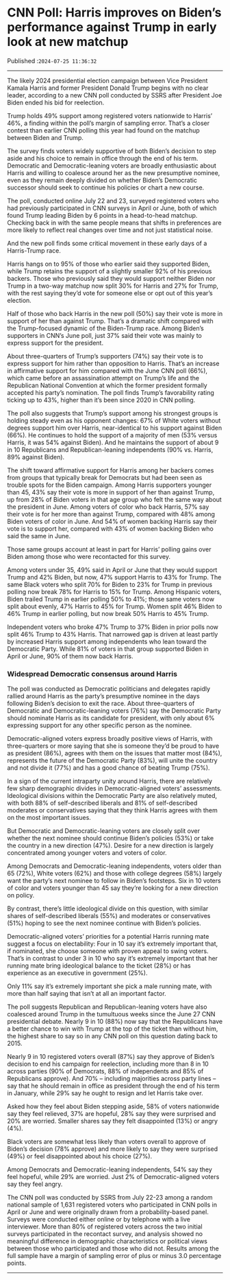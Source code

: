# CNN Poll: Harris improves on Biden’s performance against Trump in early look at new matchup

Published :`2024-07-25 11:36:32`

---

The likely 2024 presidential election campaign between Vice President Kamala Harris and former President Donald Trump begins with no clear leader, according to a new CNN poll conducted by SSRS after President Joe Biden ended his bid for reelection.

Trump holds 49% support among registered voters nationwide to Harris’ 46%, a finding within the poll’s margin of sampling error. That’s a closer contest than earlier CNN polling this year had found on the matchup between Biden and Trump.

The survey finds voters widely supportive of both Biden’s decision to step aside and his choice to remain in office through the end of his term. Democratic and Democratic-leaning voters are broadly enthusiastic about Harris and willing to coalesce around her as the new presumptive nominee, even as they remain deeply divided on whether Biden’s Democratic successor should seek to continue his policies or chart a new course.

The poll, conducted online July 22 and 23, surveyed registered voters who had previously participated in CNN surveys in April or June, both of which found Trump leading Biden by 6 points in a head-to-head matchup. Checking back in with the same people means that shifts in preferences are more likely to reflect real changes over time and not just statistical noise.

And the new poll finds some critical movement in these early days of a Harris-Trump race.

Harris hangs on to 95% of those who earlier said they supported Biden, while Trump retains the support of a slightly smaller 92% of his previous backers. Those who previously said they would support neither Biden nor Trump in a two-way matchup now split 30% for Harris and 27% for Trump, with the rest saying they’d vote for someone else or opt out of this year’s election.

Half of those who back Harris in the new poll (50%) say their vote is more in support of her than against Trump. That’s a dramatic shift compared with the Trump-focused dynamic of the Biden-Trump race. Among Biden’s supporters in CNN’s June poll, just 37% said their vote was mainly to express support for the president.

About three-quarters of Trump’s supporters (74%) say their vote is to express support for him rather than opposition to Harris. That’s an increase in affirmative support for him compared with the June CNN poll (66%), which came before an assassination attempt on Trump’s life and the Republican National Convention at which the former president formally accepted his party’s nomination. The poll finds Trump’s favorability rating ticking up to 43%, higher than it’s been since 2020 in CNN polling.

The poll also suggests that Trump’s support among his strongest groups is holding steady even as his opponent changes: 67% of White voters without degrees support him over Harris, near-identical to his support against Biden (66%). He continues to hold the support of a majority of men (53% versus Harris, it was 54% against Biden). And he maintains the support of about 9 in 10 Republicans and Republican-leaning independents (90% vs. Harris, 89% against Biden).

The shift toward affirmative support for Harris among her backers comes from groups that typically break for Democrats but had been seen as trouble spots for the Biden campaign. Among Harris supporters younger than 45, 43% say their vote is more in support of her than against Trump, up from 28% of Biden voters in that age group who felt the same way about the president in June. Among voters of color who back Harris, 57% say their vote is for her more than against Trump, compared with 48% among Biden voters of color in June. And 54% of women backing Harris say their vote is to support her, compared with 43% of women backing Biden who said the same in June.

Those same groups account at least in part for Harris’ polling gains over Biden among those who were recontacted for this survey.

Among voters under 35, 49% said in April or June that they would support Trump and 42% Biden, but now, 47% support Harris to 43% for Trump. The same Black voters who split 70% for Biden to 23% for Trump in previous polling now break 78% for Harris to 15% for Trump. Among Hispanic voters, Biden trailed Trump in earlier polling 50% to 41%; those same voters now split about evenly, 47% Harris to 45% for Trump. Women split 46% Biden to 46% Trump in earlier polling, but now break 50% Harris to 45% Trump.

Independent voters who broke 47% Trump to 37% Biden in prior polls now split 46% Trump to 43% Harris. That narrowed gap is driven at least partly by increased Harris support among independents who lean toward the Democratic Party. While 81% of voters in that group supported Biden in April or June, 90% of them now back Harris.

### Widespread Democratic consensus around Harris

The poll was conducted as Democratic politicians and delegates rapidly rallied around Harris as the party’s presumptive nominee in the days following Biden’s decision to exit the race. About three-quarters of Democratic and Democratic-leaning voters (76%) say the Democratic Party should nominate Harris as its candidate for president, with only about 6% expressing support for any other specific person as the nominee.

Democratic-aligned voters express broadly positive views of Harris, with three-quarters or more saying that she is someone they’d be proud to have as president (86%), agrees with them on the issues that matter most (84%), represents the future of the Democratic Party (83%), will unite the country and not divide it (77%) and has a good chance of beating Trump (75%).

In a sign of the current intraparty unity around Harris, there are relatively few sharp demographic divides in Democratic-aligned voters’ assessments. Ideological divisions within the Democratic Party are also relatively muted, with both 88% of self-described liberals and 81% of self-described moderates or conservatives saying that they think Harris agrees with them on the most important issues.

But Democratic and Democratic-leaning voters are closely split over whether the next nominee should continue Biden’s policies (53%) or take the country in a new direction (47%). Desire for a new direction is largely concentrated among younger voters and voters of color.

Among Democrats and Democratic-leaning independents, voters older than 65 (72%), White voters (62%) and those with college degrees (58%) largely want the party’s next nominee to follow in Biden’s footsteps. Six in 10 voters of color and voters younger than 45 say they’re looking for a new direction on policy.

By contrast, there’s little ideological divide on this question, with similar shares of self-described liberals (55%) and moderates or conservatives (51%) hoping to see the next nominee continue with Biden’s policies.

Democratic-aligned voters’ priorities for a potential Harris running mate suggest a focus on electability: Four in 10 say it’s extremely important that, if nominated, she choose someone with proven appeal to swing voters. That’s in contrast to under 3 in 10 who say it’s extremely important that her running mate bring ideological balance to the ticket (28%) or has experience as an executive in government (25%).

Only 11% say it’s extremely important she pick a male running mate, with more than half saying that isn’t at all an important factor.

The poll suggests Republican and Republican-leaning voters have also coalesced around Trump in the tumultuous weeks since the June 27 CNN presidential debate. Nearly 9 in 10 (88%) now say that the Republicans have a better chance to win with Trump at the top of the ticket than without him, the highest share to say so in any CNN poll on this question dating back to 2015.

Nearly 9 in 10 registered voters overall (87%) say they approve of Biden’s decision to end his campaign for reelection, including more than 8 in 10 across parties (90% of Democrats, 88% of independents and 85% of Republicans approve). And 70% – including majorities across party lines – say that he should remain in office as president through the end of his term in January, while 29% say he ought to resign and let Harris take over.

Asked how they feel about Biden stepping aside, 58% of voters nationwide say they feel relieved, 37% are hopeful, 28% say they were surprised and 20% are worried. Smaller shares say they felt disappointed (13%) or angry (4%).

Black voters are somewhat less likely than voters overall to approve of Biden’s decision (78% approve) and more likely to say they were surprised (49%) or feel disappointed about his choice (27%).

Among Democrats and Democratic-leaning independents, 54% say they feel hopeful, while 29% are worried. Just 2% of Democratic-aligned voters say they feel angry.

The CNN poll was conducted by SSRS from July 22-23 among a random national sample of 1,631 registered voters who participated in CNN polls in April or June and were originally drawn from a probability-based panel. Surveys were conducted either online or by telephone with a live interviewer. More than 80% of registered voters across the two initial surveys participated in the recontact survey, and analysis showed no meaningful difference in demographic characteristics or political views between those who participated and those who did not. Results among the full sample have a margin of sampling error of plus or minus 3.0 percentage points.

---

